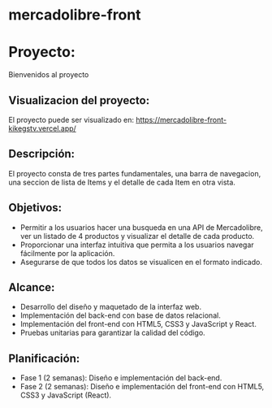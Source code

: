 # mercadolibre-front

# Proyecto: 

Bienvenidos al proyecto

## Visualizacion del proyecto: 
El proyecto puede ser visualizado en: https://mercadolibre-front-kikegstv.vercel.app/
## Descripción: 
El proyecto consta de tres partes fundamentales, una barra de navegacion, una seccion de lista de Items y el detalle de cada Item en otra vista.

## Objetivos:  
- Permitir a los usuarios hacer una busqueda en una API de Mercadolibre, ver un listado de 4 productos y visualizar el detalle de cada producto. 
- Proporcionar una interfaz intuitiva que permita a los usuarios navegar fácilmente por la aplicación.  
- Asegurarse de que todos los datos se visualicen en el formato indicado.  

 ## Alcance: 

 - Desarrollo del diseño y maquetado de la interfaz web.  
 - Implementación del back-end con base de datos relacional.  
 - Implementación del front-end con HTML5, CSS3 y JavaScript y React.  
 - Pruebas unitarias para garantizar la calidad del código.  

 ## Planificación: 

 - Fase 1 (2 semanas): Diseño e implementación del back-end.  
 - Fase 2 (2 semanas): Diseño e implementación del front-end con HTML5, CSS3 y JavaScript (React).  